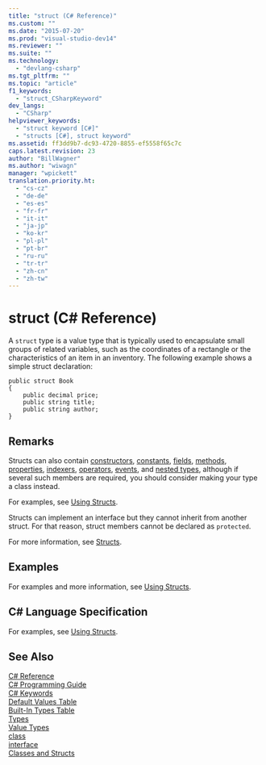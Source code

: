 ```yaml
---
title: "struct (C# Reference)"
ms.custom: ""
ms.date: "2015-07-20"
ms.prod: "visual-studio-dev14"
ms.reviewer: ""
ms.suite: ""
ms.technology: 
  - "devlang-csharp"
ms.tgt_pltfrm: ""
ms.topic: "article"
f1_keywords: 
  - "struct_CSharpKeyword"
dev_langs: 
  - "CSharp"
helpviewer_keywords: 
  - "struct keyword [C#]"
  - "structs [C#], struct keyword"
ms.assetid: ff3dd9b7-dc93-4720-8855-ef5558f65c7c
caps.latest.revision: 23
author: "BillWagner"
ms.author: "wiwagn"
manager: "wpickett"
translation.priority.ht: 
  - "cs-cz"
  - "de-de"
  - "es-es"
  - "fr-fr"
  - "it-it"
  - "ja-jp"
  - "ko-kr"
  - "pl-pl"
  - "pt-br"
  - "ru-ru"
  - "tr-tr"
  - "zh-cn"
  - "zh-tw"
---
```

# struct (C# Reference)
A `struct` type is a value type that is typically used to encapsulate small groups of related variables, such as the coordinates of a rectangle or the characteristics of an item in an inventory. The following example shows a simple struct declaration:  
  
```  
public struct Book  
{  
    public decimal price;  
    public string title;  
    public string author;  
}  
```  
  
## Remarks  
 Structs can also contain [constructors](../../../csharp\programming-guide\classes-and-structs/constructors.md), [constants](../../../csharp\programming-guide\classes-and-structs/constants.md), [fields](../../../csharp\programming-guide\classes-and-structs/fields.md), [methods](../../../csharp\programming-guide\classes-and-structs/methods.md), [properties](../../../csharp\programming-guide\classes-and-structs/properties.md), [indexers](../../../csharp\programming-guide\indexers/index.md), [operators](../../../csharp\programming-guide\statements-expressions-operators/operators.md), [events](../../../csharp\programming-guide\events/index.md), and [nested types](../../../csharp\programming-guide\classes-and-structs/nested-types.md), although if several such members are required, you should consider making your type a class instead.  
  
 For examples, see [Using Structs](../../../csharp\programming-guide\classes-and-structs/using-structs.md).  
  
 Structs can implement an interface but they cannot inherit from another struct. For that reason, struct members cannot be declared as `protected`.  
  
 For more information, see [Structs](../../../csharp\programming-guide\classes-and-structs/structs.md).  
  
## Examples  
 For examples and more information, see [Using Structs](../../../csharp\programming-guide\classes-and-structs/using-structs.md).  
  
## C# Language Specification  
 For examples, see [Using Structs](../../../csharp\programming-guide\classes-and-structs/using-structs.md).  
  
## See Also  
 [C# Reference](../../../csharp\language-reference/index.md)   
 [C# Programming Guide](../../../csharp\programming-guide/index.md)   
 [C# Keywords](../../../csharp\language-reference\keywords/index.md)   
 [Default Values Table](../../../csharp\language-reference\keywords/default-values-table.md)   
 [Built-In Types Table](../../../csharp\language-reference\keywords/built-in-types-table.md)   
 [Types](../../../csharp\language-reference\keywords/types.md)   
 [Value Types](../../../csharp\language-reference\keywords/value-types.md)   
 [class](../../../csharp\language-reference\keywords/class.md)   
 [interface](../../../csharp\language-reference\keywords/interface.md)   
 [Classes and Structs](../../../csharp\programming-guide\classes-and-structs/index.md)
